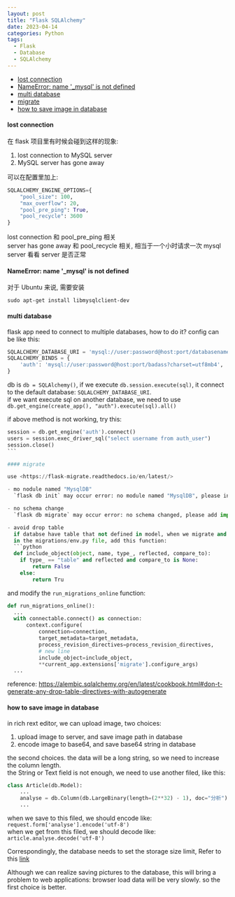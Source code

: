 ```yaml
---
layout: post
title: "Flask SQLAlchemy"
date: 2023-04-14
categories: Python
tags:
  - Flask
  - Database
  - SQLAlchemy
---
```


- [lost connection](#lost-connection)
- [NameError: name '\_mysql' is not defined](#nameerror-name-_mysql-is-not-defined)
- [multi database](#multi-database)
- [migrate](#migrate)
- [how to save image in database](#how-to-save-image-in-database)

#### lost connection

在 flask 项目里有时候会碰到这样的现象:

1. lost connection to MySQL server
2. MySQL server has gone away

可以在配置里加上:

```python
SQLALCHEMY_ENGINE_OPTIONS={
    "pool_size": 100,
    "max_overflow": 20,
    "pool_pre_ping": True,
    "pool_recycle": 3600
}
```

lost connection 和 pool_pre_ping 相关  
server has gone away 和 pool_recycle 相关, 相当于一个小时请求一次 mysql server 看看 server 是否正常

#### NameError: name '\_mysql' is not defined

对于 Ubuntu 来说, 需要安装

```shell
sudo apt-get install libmysqlclient-dev
```

#### multi database

flask app need to connect to multiple databases, how to do it?
config can be like this:

```python
SQLALCHEMY_DATABASE_URI = 'mysql://user:password@host:port/databasename?charset=utf8mb4'
SQLALCHEMY_BINDS = {
    'auth': 'mysql://user:password@host:port/badass?charset=utf8mb4',
}
```

db is `db = SQLAlchemy()`, if we execute `db.session.execute(sql)`, it connect to the default database: `SQLALCHEMY_DATABASE_URI`.  
if we want execute sql on another database, we need to use ` db.get_engine(create_app(), "auth").execute(sql).all()`

if above method is not working, try this:

````python
session = db.get_engine('auth').connect()
users = session.exec_driver_sql("select username from auth_user")
session.close()
```

#### migrate

use <https://flask-migrate.readthedocs.io/en/latest/>

- mo nodule named "MysqlDB"
  `flask db init` may occur error: no module named "MysqlDB", please install `pip install mysqlclient`

- no schema change
  `flask db migrate` may occur error: no schema changed, please add import model in migrations/env.py. see <https://github.com/miguelgrinberg/Flask-Migrate/issues/378>

- avoid drop table
  if databse have table that not defined in model, when we migrate and upgrade, it will drop the table. how to avoid?
  in the migrations/env.py file, add this function:
  ```python
  def include_object(object, name, type_, reflected, compare_to):
    if type_ == "table" and reflected and compare_to is None:
        return False
    else:
        return Tru
````

and modify the `run_migrations_online` function:

```python
def run_migrations_online():
  ...
  with connectable.connect() as connection:
      context.configure(
          connection=connection,
          target_metadata=target_metadata,
          process_revision_directives=process_revision_directives,
          # new line
          include_object=include_object,
          **current_app.extensions['migrate'].configure_args)
  ...
```

reference: <https://alembic.sqlalchemy.org/en/latest/cookbook.html#don-t-generate-any-drop-table-directives-with-autogenerate>

#### how to save image in database

in rich rext editor, we can upload image, two choices:

1. upload image to server, and save image path in database
2. encode image to base64, and save base64 string in database

the second choices. the data will be a long string, so we need to increase the column length.  
the String or Text field is not enough, we need to use another filed, like this:

```python
class Article(db.Model):
    ...
    analyse = db.Column(db.LargeBinary(length=(2**32) - 1), doc="分析")
    ...
```

when we save to this filed, we should encode like: `request.form['analyse'].encode('utf-8')`  
when we get from this filed, we should decode like: `article.analyse.decode('utf-8')`

Correspondingly, the database needs to set the storage size limit, Refer to this [link](/blog/problems-you-may-meet-when-using-MySQL.html#mysql-server-has-gone-away-long-byte)

Although we can realize saving pictures to the database, this will bring a problem to web applications: browser load data will be very slowly. so the first choice is better.
